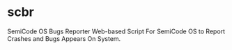 # scbr
SemiCode OS Bugs Reporter
Web-based Script For SemiCode OS to Report Crashes and Bugs Appears On System.
